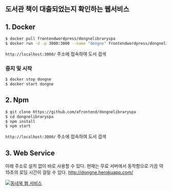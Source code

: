 ## 도서관 책이 대출되었는지 확인하는 웹서비스

## 1. Docker
```sh
$ docker pull frontendwordpress/dongnelibraryspa
$ docker run -d -p 3000:3000 --name "dongne" frontendwordpress/dongnelibraryspa
```

`http://localhost:3000/` 주소에 접속하여 도서 검색

### 중지 및 시작
```sh
$ docker stop dongne
$ docker start dongne
```

## 2. Npm
```sh
$ git clone https://github.com/afrontend/dongnelibraryspa
$ cd dongnelibraryspa
$ npm install
$ npm start
```
`http://localhost:3000/` 주소에 접속하여 도서 검색

## 3. Web Service

아래 주소로 설치 없이 바로 사용할 수 있다. 현재는 무료 서버에서 동작함으로 가끔 약 15초의 로딩 시간이 걸릴 수 있다.
http://dongne.herokuapp.com/

[![동네북 웹 서비스](https://afrontend.files.wordpress.com/2016/07/dongne22.png "동네북 스크린 샷")][dls-url]

[dls-url]: http://dongne.herokuapp.com/
